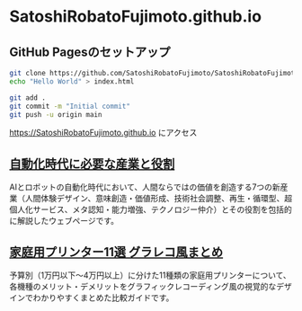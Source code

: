 # SatoshiRobatoFujimoto.github.io

## GitHub Pagesのセットアップ
```bash
git clone https://github.com/SatoshiRobatoFujimoto/SatoshiRobatoFujimoto.github.io.git
echo "Hello World" > index.html
```

```bash
git add .
git commit -m "Initial commit"
git push -u origin main
```

https://SatoshiRobatoFujimoto.github.io にアクセス

## [自動化時代に必要な産業と役割](https://SatoshiRobatoFujimoto.github.io/future-industries-graphic.html)

AIとロボットの自動化時代において、人間ならではの価値を創造する7つの新産業（人間体験デザイン、意味創造・価値形成、技術社会調整、再生・循環型、超個人化サービス、メタ認知・能力増強、テクノロジー仲介）とその役割を包括的に解説したウェブページです。

## [家庭用プリンター11選 グラレコ風まとめ](https://SatoshiRobatoFujimoto.github.io/printer-comparison.html)

予算別（1万円以下～4万円以上）に分けた11種類の家庭用プリンターについて、各機種のメリット・デメリットをグラフィックレコーディング風の視覚的なデザインでわかりやすくまとめた比較ガイドです。
